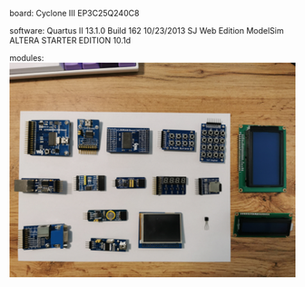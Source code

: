 board: 
    Cyclone III EP3C25Q240C8

software: 
    Quartus II 13.1.0 Build 162 10/23/2013 SJ Web Edition
    ModelSim ALTERA STARTER EDITION 10.1d

modules:
![docs/module_boards/_Periphery.jpg](/assets_global/module_boards/_Periphery.jpg)
